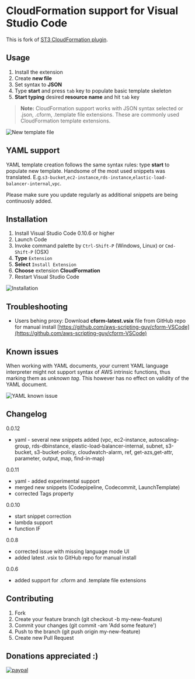 CloudFormation support for Visual Studio Code 
===================

This is fork of [ST3 CloudFormation plugin](https://github.com/beaknit/cform).


Usage
-------------

 1. Install the extension
 2. Create **new file**
 3. Set syntax to **JSON**
 4. Type **start** and press ```tab``` key to populate basic template skeleton
 5. **Start typing** desired **resource name** and hit ```tab``` key


> **Note:** CloudFormation support works with JSON syntax selected or .json, .cform, .template file extensions. These are commonly used CloudFormation template extensions.

![New template file](https://raw.githubusercontent.com/aws-scripting-guy/cform-VSCode/master/assets/new_template_file.gif)


YAML support
-------------------

YAML template creation follows the same syntax rules: type **start** to populate new template. Handsome of the most used snippets was translated. E.g.```s3-bucket```,```ec2-instance```,```rds-instance```,```elastic-load-balancer-internal```,```vpc```.

Please make sure you update regularly as additional snippets are being continuosly added.

Installation
-------------------

 1. Install Visual Studio Code 0.10.6 or higher
 2. Launch Code
 3. Invoke command palette by ```Ctrl-Shift-P``` (Windows, Linux) or ```Cmd-Shift-P``` (OSX)
 4. **Type** ```Extension```
 4. **Select** ```Install Extension```
 5. **Choose** extension **CloudFormation**
 6. Restart Visual Studio Code

![Installation](https://raw.githubusercontent.com/aws-scripting-guy/cform-VSCode/master/assets/install_extension.gif)

Troubleshooting
-------------------

* Users behing proxy: 
Download  **cform-latest.vsix** file from GitHub repo for manual install
[https://github.com/aws-scripting-guy/cform-VSCode](https://github.com/aws-scripting-guy/cform-VSCode)

Known issues
-------------------

When working with YAML documents, your current YAML language interpreter might not support syntax of AWS intrinsic functions, thus marking them as *unknown tag*. 
This however has no effect on validity of the YAML document. 

![YAML known issue](https://raw.githubusercontent.com/aws-scripting-guy/cform-VSCode/master/assets/known_issue1.png)

Changelog
-------------------
0.0.12
* yaml - several new snippets added (vpc, ec2-instance, autoscaling-group, rds-dbinstance, elastic-load-balancer-internal, subnet, s3-bucket, s3-bucket-policy, cloudwatch-alarm, ref, get-azs,get-attr, parameter, output, map, find-in-map) 

0.0.11
* yaml - added experimental support 
* merged new snippets (Codepipeline, Codecommit, LaunchTemplate)
* corrected Tags property

0.0.10
* start snippet correction
* lambda support
* function IF

0.0.8
* corrected issue with missing language mode UI
* added latest .vsix to GitHub repo for manual install

0.0.6
* added support for .cform and .template file extensions

Contributing
-------------------

1. Fork
2. Create your feature branch (git checkout -b my-new-feature)
3. Commit your changes (git commit -am 'Add some feature')
4. Push to the branch (git push origin my-new-feature)
5. Create new Pull Request

Donations appreciated :)
-------------------

[![paypal](https://www.paypalobjects.com/en_US/i/btn/btn_donateCC_LG.gif)](https://www.paypal.com/cgi-bin/webscr?cmd=_donations&business=5DE3L7KRM6RB8&lc=US&item_name=AWS%20Scripting%20Guy&currency_code=USD&bn=PP%2dDonationsBF%3abtn_donate_LG%2egif%3aNonHosted)

